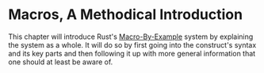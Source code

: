 # Macros, A Methodical Introduction

This chapter will introduce Rust's [Macro-By-Example][mbe] system by explaining the system as a whole.
It will do so by first going into the construct's syntax and its key parts and then following it up with more general information that one should at least be aware of.

[mbe]: https://doc.rust-lang.org/reference/macros-by-example.html
[Macros chapter of the Rust Book]: https://doc.rust-lang.org/book/ch19-06-macros.html
